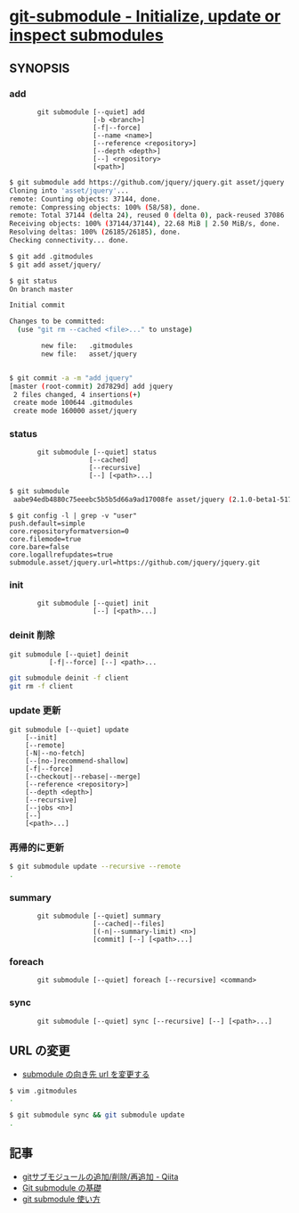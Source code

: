 # [git-submodule - Initialize, update or inspect submodules](https://git-scm.com/docs/git-submodule)

## SYNOPSIS

### add

~~~
       git submodule [--quiet] add
       				 [-b <branch>]
       				 [-f|--force]
       				 [--name <name>]
                     [--reference <repository>]
                     [--depth <depth>]
                     [--] <repository>
                     [<path>]
~~~

~~~bash
$ git submodule add https://github.com/jquery/jquery.git asset/jquery
Cloning into 'asset/jquery'...
remote: Counting objects: 37144, done.
remote: Compressing objects: 100% (58/58), done.
remote: Total 37144 (delta 24), reused 0 (delta 0), pack-reused 37086
Receiving objects: 100% (37144/37144), 22.68 MiB | 2.50 MiB/s, done.
Resolving deltas: 100% (26185/26185), done.
Checking connectivity... done.

$ git add .gitmodules
$ git add asset/jquery/

$ git status
On branch master

Initial commit

Changes to be committed:
  (use "git rm --cached <file>..." to unstage)

        new file:   .gitmodules
        new file:   asset/jquery


$ git commit -a -m "add jquery"
[master (root-commit) 2d7829d] add jquery
 2 files changed, 4 insertions(+)
 create mode 100644 .gitmodules
 create mode 160000 asset/jquery

~~~

### status

~~~                     
       git submodule [--quiet] status
       			    [--cached]
       			    [--recursive]
       			    [--] [<path>...]
~~~

~~~bash
$ git submodule
 aabe94edb4880c75eeebc5b5b5d66a9ad17008fe asset/jquery (2.1.0-beta1-517-gaabe94e)
~~~

~~~
$ git config -l | grep -v "user"
push.default=simple
core.repositoryformatversion=0
core.filemode=true
core.bare=false
core.logallrefupdates=true
submodule.asset/jquery.url=https://github.com/jquery/jquery.git
~~~


### init

~~~       			    
       git submodule [--quiet] init
       				 [--] [<path>...]
~~~

### deinit  削除

~~~
git submodule [--quiet] deinit
          [-f|--force] [--] <path>...
~~~

~~~bash
git submodule deinit -f client
git rm -f client
~~~

### update 更新

~~~man
git submodule [--quiet] update
    [--init]
    [--remote]
    [-N|--no-fetch]
    [--[no-]recommend-shallow]
    [-f|--force]
    [--checkout|--rebase|--merge]
    [--reference <repository>]
    [--depth <depth>]
    [--recursive]
    [--jobs <n>]
    [--]
    [<path>...]
~~~

### 再帰的に更新

~~~bash
$ git submodule update --recursive --remote
.
~~~

### summary

~~~                     
       git submodule [--quiet] summary
       				 [--cached|--files]
       				 [(-n|--summary-limit) <n>]
                     [commit] [--] [<path>...]
~~~

###  foreach

~~~                     
       git submodule [--quiet] foreach [--recursive] <command>
~~~

### sync

~~~       
       git submodule [--quiet] sync [--recursive] [--] [<path>...]
~~~

## URL の変更

- [submodule の向き先 url を変更する](http://qiita.com/8mamo10/items/fd11d8c7a2d928b39173)

~~~bash
$ vim .gitmodules
.
~~~

~~~bash
$ git submodule sync && git submodule update
.
~~~

## 記事

- [gitサブモジュールの追加/削除/再追加 - Qiita](https://qiita.com/uma8/items/f6d625c92bb355ccc409)
- [Git submodule の基礎](http://qiita.com/sotarok/items/0d525e568a6088f6f6bb)
- [git submodule 使い方](http://transitive.info/article/git/command/submodule/)